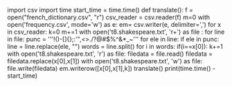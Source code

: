 import csv
import time
start_time = time.time()
def translate():
  f = open("french_dictionary.csv", "r")
  csv_reader = csv.reader(f)
  m=0
  with open('frequency.csv', mode='w') as e:
    em= csv.writer(e, delimiter=',')
    for x in csv_reader:
      k=0
      m+=1
      with open('t8.shakespeare.txt', 'r+') as file :
        for line in file:
          punc = '''!()-[]{};:'"\,<>./?@#$%^&*_~'''
          for ele in line: 
            if ele in punc: 
              line = line.replace(ele, "")
          words = line.split()
          for i in words:
            if(i==x[0]):
              k+=1
      with open('t8.shakespeare.txt', 'r') as file:
        filedata = file.read()
      filedata = filedata.replace(x[0],x[1])
      with open('t8.shakespeare.txt', 'w') as file:
        file.write(filedata)
      em.writerow([x[0],x[1],k])
translate()
print(time.time() - start_time)
